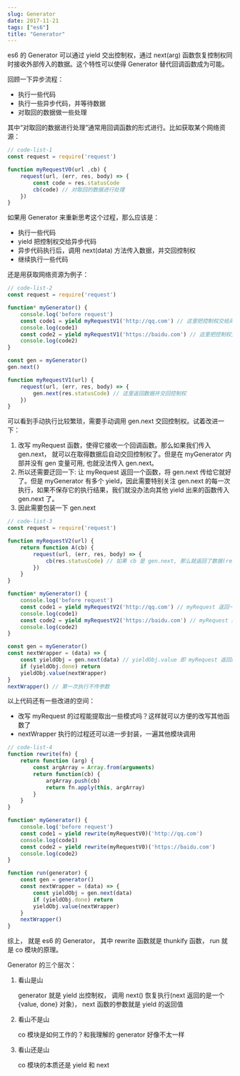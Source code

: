 ```yaml
---
slug: Generator
date: 2017-11-21
tags: ["es6"]
title: "Generator"
---
```




es6 的 Generator 可以通过 yield 交出控制权，通过 next(arg) 函数恢复控制权同时接收外部传入的数据。这个特性可以使得 Generator 替代回调函数成为可能。

回顾一下异步流程：
- 执行一些代码
- 执行一些异步代码，并等待数据
- 对取回的数据做一些处理

<!--more-->

其中“对取回的数据进行处理”通常用回调函数的形式进行。比如获取某个网络资源：
```js
// code-list-1
const request = require('request')

function myRequestV0(url ,cb) {
    request(url, (err, res, body) => {
        const code = res.statusCode
        cb(code) // 对取回的数据进行处理
    })
}
```

如果用 Generator 来重新思考这个过程，那么应该是：
- 执行一些代码
- yield 把控制权交给异步代码
- 异步代码执行后，调用 next(data) 方法传入数据，并交回控制权
- 继续执行一些代码

还是用获取网络资源为例子：

```js
// code-list-2
const request = require('request')

function* myGenerator() {
    console.log('before request')
    const code1 = yield myRequestV1('http://qq.com') // 这里把控制权交给异步代码
    console.log(code1)
    const code2 = yield myRequestV1('https://baidu.com') // 这里把控制权交给异步代码
    console.log(code2)
}

const gen = myGenerator()
gen.next()

function myRequestV1(url) {
    request(url, (err, res, body) => {
        gen.next(res.statusCode) // 这里返回数据并交回控制权
    })
}
```
可以看到手动执行比较繁琐，需要手动调用 gen.next 交回控制权。试着改进一下：
1. 改写 myRequest 函数，使得它接收一个回调函数。那么如果我们传入 gen.next， 就可以在取得数据后自动交回控制权了。但是在 myGenerator 内部并没有 gen 变量可用, 也就没法传入 gen.next。
2. 所以还需要迂回一下: 让 myRequest 返回一个函数，将 gen.next 传给它就好了。但是 myGenerator 有多个 yield，因此需要特别关注 gen.next 的每一次执行，如果不保存它的执行结果，我们就没办法向其他 yield 出来的函数传入 gen.next 了。
3. 因此需要包装一下 gen.next

```js
// code-list-3
const request = require('request')

function myRequestV2(url) {
    return function A(cb) {
        request(url, (err, res, body) => {
            cb(res.statusCode) // 如果 cb 是 gen.next, 那么就返回了数据(res.statusCode)并交回控制权
        })
    }
}

function* myGenerator() {
    console.log('before request')
    const code1 = yield myRequestV2('http://qq.com') // myRequest 返回一个函数
    console.log(code1)
    const code2 = yield myRequestV2('https://baidu.com') // myRequest 返回一个函数
    console.log(code2)
}

const gen = myGenerator()
const nextWrapper = (data) => {
    const yieldObj = gen.next(data) // yieldObj.value 即 myRequest 返回的函数
    if (yieldObj.done) return
    yieldObj.value(nextWrapper)
}
nextWrapper() // 第一次执行不传参数
```

以上代码还有一些改进的空间：
- 改写 myRequest 的过程能提取出一些模式吗？这样就可以方便的改写其他函数了
- nextWrapper 执行的过程还可以进一步封装，一遍其他模块调用

```js
// code-list-4
function rewrite(fn) {
    return function (arg) {
        const argArray = Array.from(arguments)
        return function(cb) {
            argArray.push(cb)
            return fn.apply(this, argArray)
        }
    }
}

function* myGenerator() {
    console.log('before request')
    const code1 = yield rewrite(myRequestV0)('http://qq.com')
    console.log(code1)
    const code2 = yield rewrite(myRequestV0)('https://baidu.com')
    console.log(code2)
}

function run(generator) {
    const gen = generator()
    const nextWrapper = (data) => {
        const yieldObj = gen.next(data)
        if (yieldObj.done) return
        yieldObj.value(nextWrapper)
    }
    nextWrapper()
}
```

综上， 就是 es6 的 Generator， 其中 rewrite 函数就是 thunkify 函数， run 就是 co 模块的原理。

Generator 的三个层次：
1. 看山是山

    generator 就是 yield 出控制权， 调用 next() 恢复执行(next 返回的是一个 {value, done} 对象)， next 函数的参数就是 yield 的返回值
2. 看山不是山

    co 模块是如何工作的？和我理解的 generator 好像不太一样
3. 看山还是山

    co 模块的本质还是 yield 和 next



